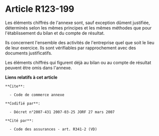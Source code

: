 # Article R123-199

Les éléments chiffrés de l'annexe sont, sauf exception dûment justifiée, déterminés selon les mêmes principes et les mêmes
méthodes que pour l'établissement du bilan et du compte de résultat.

Ils concernent l'ensemble des activités de l'entreprise quel que soit le lieu de leur exercice. Ils sont vérifiables par
rapprochement avec des documents justificatifs.

Les éléments chiffrés qui figurent déjà au bilan ou au compte de résultat peuvent être omis dans l'annexe.

**Liens relatifs à cet article**

	**Cite**:

	  - Code de commerce annexe

	**Codifié par**:

	  - Décret n°2007-431 2007-03-25 JORF 27 mars 2007

	**Cité par**:

	  - Code des assurances - art. R341-2 (VD)
